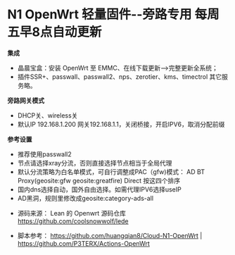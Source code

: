 # N1 OpenWrt 轻量固件--旁路专用 每周五早8点自动更新

**集成**
- 晶晨宝盒：安装 OpenWrt 至 EMMC、在线下载更新——>完整更新全系统；
- 插件SSR+、passwall、passwall2、nps、zerotier、kms、timectrol 其它服务略。


**旁路网关模式**
- DHCP关、wireless关
- 默认IP 192.168.1.200 网关192.168.1.1，关闭桥接，开启IPV6，取消分配前缀

**参考设置**
- 推荐使用passwall2
- 节点请选择xray分流，否则直接选择节点相当于全局代理
- 默认分流策略为白名单模式，可自行调整成PAC（gfw)模式：
AD
BT
Proxy(geosite:gfw geosite:greatfire)
Direct
按这四个排序
- 国内dns选择自动，国外自由选择。如需代理IPV6选择useIP
- AD黑洞，规则里修改成geosite:category-ads-all
* 源码来源： Lean 的 Openwrt 源码仓库 https://github.com/coolsnowwolf/lede
- 脚本参考： https://github.com/huangqian8/Cloud-N1-OpenWrt | https://github.com/P3TERX/Actions-OpenWrt
